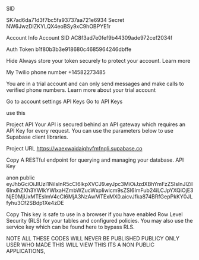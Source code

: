 SID

SK7ad6da71d3f7bc5fa93737aa721e6934
Secret
NW6JwzDIZKYLQX4eoBSy9xC9hOBPYE1r

Account Info
Account SID
AC8f3ad7e0fef9b44309ade972cef2034f

Auth Token
b1f80b3b3e918680c4685964246dbffe


Hide
Always store your token securely to protect your account. Learn more

My Twilio phone number
+14582273485

You are in a trial account and can only send messages and make calls to verified phone numbers. Learn more about your trial account

Go to account settings
API Keys
Go to API Keys



use this 

 Project API
 Your API is secured behind an API gateway which requires an API Key for every request.
 You can use the parameters below to use Supabase client libraries.

 Project URL
 https://waexwaidaiqhvfmfnqli.supabase.co

 Copy
 A RESTful endpoint for querying and managing your database.
 API Key

 anon
 public
 eyJhbGciOiJIUzI1NiIsInR5cCI6IkpXVCJ9.eyJpc3MiOiJzdXBhYmFzZSIsInJlZiI6IndhZXh3YWlkYWlxaHZmbWZucWxpIiwicm9sZSI6ImFub24iLCJpYXQiOjE3NjE0MjUxMTEsImV4cCI6MjA3NzAwMTExMX0.aicvJfka874BRfGepPkKY0JLfyhu3Cf2SBdp1Xe4zDE

 Copy
 This key is safe to use in a browser if you have enabled Row Level Security (RLS) for your tables and configured policies. You may also use the service key which can be found here to bypass RLS. 



 NOTE ALL THESE CODES WILL NEVER BE PUBLISHED PUBLICY ONLY USER WHO MADE THIS WILL VIEW THIS ITS A NON PUBLIC APPLICATIONS,